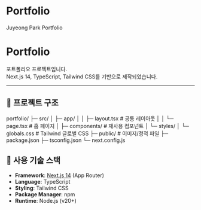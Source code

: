 # Portfolio
Juyeong Park Portfolio


# Portfolio

포트폴리오 프로젝트입니다.  
Next.js 14, TypeScript, Tailwind CSS를 기반으로 제작되었습니다.  

---

## 📂 프로젝트 구조
portfolio/
├─ src/
│ ├─ app/
│ │ ├─ layout.tsx # 공통 레이아웃
│ │ └─ page.tsx # 홈 페이지
│ ├─ components/ # 재사용 컴포넌트
│ └─ styles/
│ └─ globals.css # Tailwind 글로벌 CSS
├─ public/ # 이미지/정적 파일
├─ package.json
├─ tsconfig.json
└─ next.config.js


## 🚀 사용 기술 스택

- **Framework**: [Next.js 14](https://nextjs.org/) (App Router)
- **Language**: TypeScript
- **Styling**: Tailwind CSS
- **Package Manager**: npm
- **Runtime**: Node.js (v20+)



